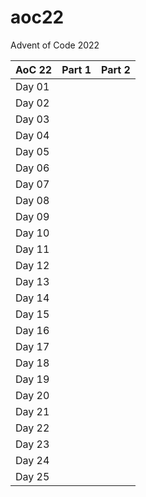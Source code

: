 # aoc22
Advent of Code 2022

| AoC 22 | Part 1 | Part 2 |
|--------|--------|--------|
| Day 01 |        |        |
| Day 02 |        |        |
| Day 03 |        |        |
| Day 04 |        |        |
| Day 05 |        |        |
| Day 06 |        |        |
| Day 07 |        |        |
| Day 08 |        |        |
| Day 09 |        |        |
| Day 10 |        |        |
| Day 11 |        |        |
| Day 12 |        |        |
| Day 13 |        |        |
| Day 14 |        |        |
| Day 15 |        |        |
| Day 16 |        |        |
| Day 17 |        |        |
| Day 18 |        |        |
| Day 19 |        |        |
| Day 20 |        |        |
| Day 21 |        |        |
| Day 22 |        |        |
| Day 23 |        |        |
| Day 24 |        |        |
| Day 25 |        |        |